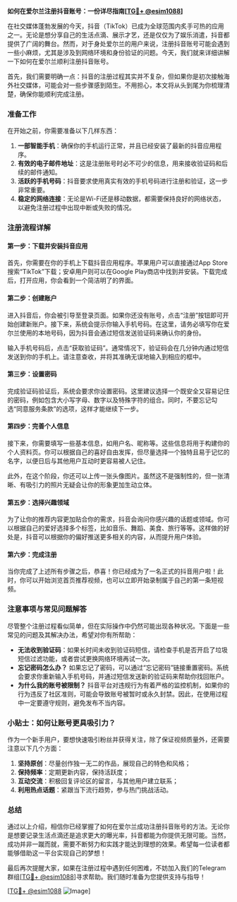 **如何在爱尔兰注册抖音账号：一份详尽指南[[TG💪+ @esim1088](https://t.me/s/esim1088)]**

在社交媒体蓬勃发展的今天，抖音（TikTok）已成为全球范围内炙手可热的应用之一。无论是想分享自己的生活点滴、展示才艺，还是仅仅为了娱乐消遣，抖音都提供了广阔的舞台。然而，对于身处爱尔兰的用户来说，注册抖音账号可能会遇到一些小麻烦，尤其是涉及到网络环境和身份验证的问题。今天，我们就来详细讲解一下如何在爱尔兰顺利注册抖音账号。

首先，我们需要明确一点：抖音的注册过程其实并不复杂，但如果你是初次接触海外社交媒体，可能会对一些步骤感到陌生。不用担心，本文将从头到尾为你梳理清楚，确保你能顺利完成注册。

### 准备工作

在开始之前，你需要准备以下几样东西：

1. **一部智能手机**：确保你的手机运行正常，并且已经安装了最新的抖音应用程序。
2. **有效的电子邮件地址**：这是注册账号时必不可少的信息，用来接收验证码和后续的邮件通知。
3. **活跃的手机号码**：抖音要求使用真实有效的手机号码进行注册和验证，这一步非常重要。
4. **稳定的网络连接**：无论是Wi-Fi还是移动数据，都需要保持良好的网络状态，以避免注册过程中出现中断或失败的情况。

### 注册流程详解

#### 第一步：下载并安装抖音应用

首先，你需要在你的手机上下载抖音应用程序。苹果用户可以直接通过App Store搜索“TikTok”下载；安卓用户则可以在Google Play商店中找到并安装。下载完成后，打开应用，你会看到一个简洁明了的界面。

#### 第二步：创建账户

进入抖音后，你会被引导至登录页面。如果你还没有账号，点击“注册”按钮即可开始创建新账户。接下来，系统会提示你输入手机号码。在这里，请务必填写你在爱尔兰使用的本地号码，因为抖音会通过短信发送验证码来确认你的身份。

输入手机号码后，点击“获取验证码”。通常情况下，验证码会在几分钟内通过短信发送到你的手机上。请注意查收，并将其准确无误地输入到相应的框中。

#### 第三步：设置密码

完成验证码验证后，系统会要求你设置密码。这里建议选择一个既安全又容易记住的密码，例如包含大小写字母、数字以及特殊字符的组合。同时，不要忘记勾选“同意服务条款”的选项，这样才能继续下一步。

#### 第四步：完善个人信息

接下来，你需要填写一些基本信息，如用户名、昵称等。这些信息将用于构建你的个人资料页。你可以根据自己的喜好自由发挥，但尽量选择一个独特且易于记忆的名字，以便日后与其他用户互动时更容易被人记住。

此外，在这个阶段，你还可以上传一张头像图片。虽然这不是强制性的，但一张清晰、有吸引力的照片无疑会让你的形象更加生动立体。

#### 第五步：选择兴趣领域

为了让你的推荐内容更加贴合你的需求，抖音会询问你感兴趣的话题或领域。你可以根据自己的爱好选择多个标签，比如音乐、舞蹈、美食、旅行等等。这样做的好处是，抖音可以根据你的偏好推送更多相关的内容，从而提升用户体验。

#### 第六步：完成注册

当你完成了上述所有步骤之后，恭喜！你已经成为了一名正式的抖音用户啦！此时，你可以开始浏览首页推荐视频，也可以立即开始录制属于自己的第一条短视频。

### 注意事项与常见问题解答

尽管整个注册过程看似简单，但在实际操作中仍然可能出现各种状况。下面是一些常见的问题及其解决办法，希望对你有所帮助：

- **无法收到验证码**：如果长时间未收到验证码短信，请检查手机是否开启了垃圾短信过滤功能，或者尝试更换网络环境再试一次。
- **忘记密码怎么办？** 如果忘记了密码，可以通过“忘记密码”链接重置密码。系统会要求你重新输入手机号码，并通过短信发送新的验证码来帮助你找回账户。
- **为什么我的账号被限制？** 抖音平台对违规行为有着严格的监控机制，如果你的行为违反了社区准则，可能会导致账号被暂时或永久封禁。因此，在使用过程中一定要遵守规则，避免发布不当内容。

### 小贴士：如何让账号更具吸引力？

作为一个新手用户，要想快速吸引粉丝并获得关注，除了保证视频质量外，还需要注意以下几个方面：

1. **坚持原创**：尽量创作独一无二的作品，展现自己的特色和风格；
2. **保持频率**：定期更新内容，保持活跃度；
3. **互动交流**：积极回复评论区的留言，与其他用户建立联系；
4. **利用热点话题**：紧跟当下流行趋势，参与热门挑战活动。

### 总结

通过以上介绍，相信你已经掌握了如何在爱尔兰成功注册抖音账号的方法。无论你是想要记录生活点滴还是追求更大的曝光率，抖音都能为你提供无限可能。当然，成功并非一蹴而就，需要不断努力和实践才能达到理想的效果。希望每一位读者都能够借助这一平台实现自己的梦想！

最后再次提醒大家，如果在注册过程中遇到任何困难，不妨加入我们的Telegram群组[[TG💪+ @esim1088](https://t.me/s/esim1088)]寻求帮助。我们随时准备为您提供支持与指导！

[[TG💪+ @esim1088](https://t.me/s/esim1088) ![Image](https://i.postimg.cc/4NQfJmqS/Snipaste-2025-05-13-00-14-12.png)]